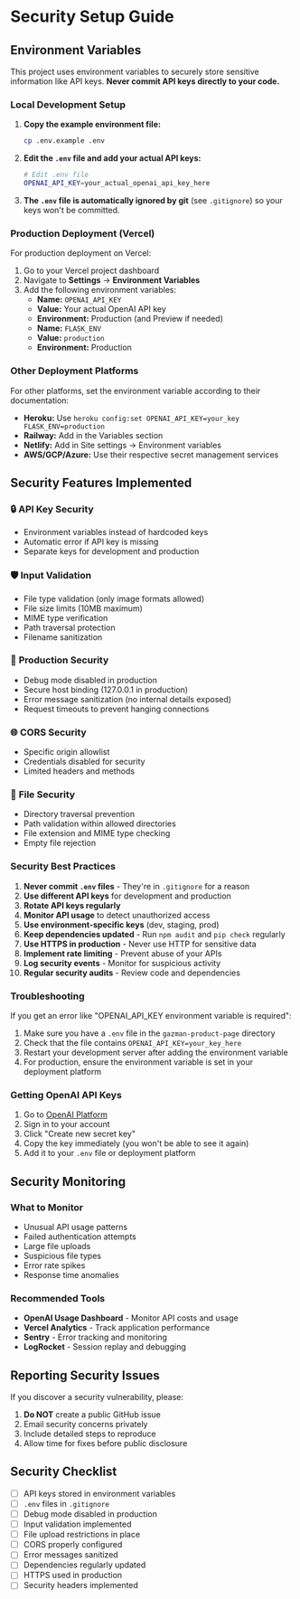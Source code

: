 # Security Setup Guide

## Environment Variables

This project uses environment variables to securely store sensitive information like API keys. **Never commit API keys directly to your code.**

### Local Development Setup

1. **Copy the example environment file:**
   ```bash
   cp .env.example .env
   ```

2. **Edit the `.env` file and add your actual API keys:**
   ```bash
   # Edit .env file
   OPENAI_API_KEY=your_actual_openai_api_key_here
   ```

3. **The `.env` file is automatically ignored by git** (see `.gitignore`) so your keys won't be committed.

### Production Deployment (Vercel)

For production deployment on Vercel:

1. Go to your Vercel project dashboard
2. Navigate to **Settings** → **Environment Variables**
3. Add the following environment variables:
   - **Name:** `OPENAI_API_KEY`
   - **Value:** Your actual OpenAI API key
   - **Environment:** Production (and Preview if needed)
   - **Name:** `FLASK_ENV`
   - **Value:** `production`
   - **Environment:** Production

### Other Deployment Platforms

For other platforms, set the environment variable according to their documentation:

- **Heroku:** Use `heroku config:set OPENAI_API_KEY=your_key FLASK_ENV=production`
- **Railway:** Add in the Variables section
- **Netlify:** Add in Site settings → Environment variables
- **AWS/GCP/Azure:** Use their respective secret management services

## Security Features Implemented

### 🔒 **API Key Security**
- Environment variables instead of hardcoded keys
- Automatic error if API key is missing
- Separate keys for development and production

### 🛡️ **Input Validation**
- File type validation (only image formats allowed)
- File size limits (10MB maximum)
- MIME type verification
- Path traversal protection
- Filename sanitization

### 🚫 **Production Security**
- Debug mode disabled in production
- Secure host binding (127.0.0.1 in production)
- Error message sanitization (no internal details exposed)
- Request timeouts to prevent hanging connections

### 🌐 **CORS Security**
- Specific origin allowlist
- Credentials disabled for security
- Limited headers and methods

### 📁 **File Security**
- Directory traversal prevention
- Path validation within allowed directories
- File extension and MIME type checking
- Empty file rejection

### Security Best Practices

1. **Never commit `.env` files** - They're in `.gitignore` for a reason
2. **Use different API keys** for development and production
3. **Rotate API keys regularly**
4. **Monitor API usage** to detect unauthorized access
5. **Use environment-specific keys** (dev, staging, prod)
6. **Keep dependencies updated** - Run `npm audit` and `pip check` regularly
7. **Use HTTPS in production** - Never use HTTP for sensitive data
8. **Implement rate limiting** - Prevent abuse of your APIs
9. **Log security events** - Monitor for suspicious activity
10. **Regular security audits** - Review code and dependencies

### Troubleshooting

If you get an error like "OPENAI_API_KEY environment variable is required":

1. Make sure you have a `.env` file in the `gazman-product-page` directory
2. Check that the file contains `OPENAI_API_KEY=your_key_here`
3. Restart your development server after adding the environment variable
4. For production, ensure the environment variable is set in your deployment platform

### Getting OpenAI API Keys

1. Go to [OpenAI Platform](https://platform.openai.com/api-keys)
2. Sign in to your account
3. Click "Create new secret key"
4. Copy the key immediately (you won't be able to see it again)
5. Add it to your `.env` file or deployment platform

## Security Monitoring

### What to Monitor
- Unusual API usage patterns
- Failed authentication attempts
- Large file uploads
- Suspicious file types
- Error rate spikes
- Response time anomalies

### Recommended Tools
- **OpenAI Usage Dashboard** - Monitor API costs and usage
- **Vercel Analytics** - Track application performance
- **Sentry** - Error tracking and monitoring
- **LogRocket** - Session replay and debugging

## Reporting Security Issues

If you discover a security vulnerability, please:

1. **Do NOT** create a public GitHub issue
2. Email security concerns privately
3. Include detailed steps to reproduce
4. Allow time for fixes before public disclosure

## Security Checklist

- [ ] API keys stored in environment variables
- [ ] `.env` files in `.gitignore`
- [ ] Debug mode disabled in production
- [ ] Input validation implemented
- [ ] File upload restrictions in place
- [ ] CORS properly configured
- [ ] Error messages sanitized
- [ ] Dependencies regularly updated
- [ ] HTTPS used in production
- [ ] Security headers implemented 